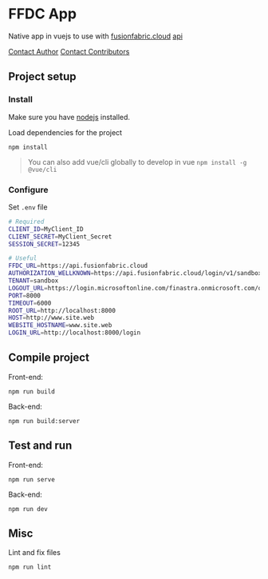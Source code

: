 # FFDC App

Native app in vuejs to use with [fusionfabric.cloud](https://www.fusionfabric.cloud) [api](https://developer.fusionfabric.cloud)

[Contact Author](mailto:michael.white@finastra.com)
[Contact Contributors](mailto:pierre.quemard@finastra.com)

## Project setup

### Install

Make sure you have [nodejs](https://nodejs.org/en/) installed.

Load dependencies for the project
```
npm install
```

> You can also add vue/cli globally to develop in vue
> ```npm install -g @vue/cli```

### Configure

Set ```.env``` file

```bash
# Required
CLIENT_ID=MyClient_ID
CLIENT_SECRET=MyClient_Secret
SESSION_SECRET=12345

# Useful
FFDC_URL=https://api.fusionfabric.cloud
AUTHORIZATION_WELLKNOWN=https://api.fusionfabric.cloud/login/v1/sandbox/.well-known/openid-configuration
TENANT=sandbox
LOGOUT_URL=https://login.microsoftonline.com/finastra.onmicrosoft.com/oauth2/v2.0/logout
PORT=8000
TIMEOUT=6000
ROOT_URL=http://localhost:8000
HOST=http://www.site.web
WEBSITE_HOSTNAME=www.site.web
LOGIN_URL=http://localhost:8000/login
```

## Compile project

Front-end:
```
npm run build
```

Back-end:
```
npm run build:server
```


## Test and run

Front-end:
```
npm run serve
```

Back-end:
```
npm run dev
```

## Misc

Lint and fix files
```
npm run lint
```

